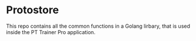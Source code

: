 # Protostore

This repo contains all the common functions in a Golang lirbary, that is used inside the PT Trainer Pro application.
